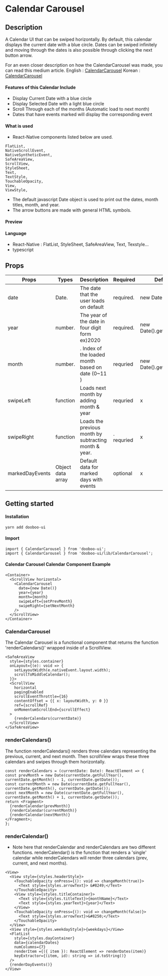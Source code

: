 # Calendar Carousel


## Description

A Calendar UI that can be swiped horizontally. By default, this calendar displays the current date with a blue circle. Dates can be swiped infinitely and moving through the dates is also possible through clicking the next button arrow.

For an even closer description on how the CalendarCarousel was made, you can read this medium article.
English : [CalendarCarousel](https://medium.com/@jessielee.shl/the-making-of-dooboo-uis-calendar-carousel-74bf8b0579a9)
Korean : [CalendarCarousel](https://medium.com/@jessielee.shl/dooboo-ui-calendar-carousel-%EC%A0%9C%EC%9E%91%EA%B3%BC%EC%A0%95-43de8a9e5ad6)

#### Features of this Calendar Include
- Display Current Date with a blue circle
- Display Selected Date with a light blue circle
- Scroll Through each of the months (Automatic load to next month)
- Dates that have events marked will display the corresponding event

#### What is used

- React-Native components listed below are used.
```
FlatList,
NativeScrollEvent,
NativeSyntheticEvent,
SafeAreaView,
ScrollView,
StyleSheet,
Text,
TextStyle,
TouchableOpacity,
View,
ViewStyle,
```
- The default javascript Date object is used to print out the dates, month titles, month, and year.
- The arrow buttons are made with general HTML symbols.

#### Preview

#### Language
- React-Native : FlatList, StyleSheet, SafeAreaView, Text, Texstyle...
- typescript 


## Props
|   Props   |   Types   |                Description                              |   Required |          Default         | 
|-----------|-----------|---------------------------------------------------------|------------|--------------------------|
|   date    |   Date.   |  The date that the user loads on default                |  required. | new Date()               |
|   year    |   number. |  The year of the date in four digit form ex)2020        |  required. | new Date().getFullYear() |
|   month   |   number. |. Index of the loaded month based on date      (0~11 )   |  requried  | new Date().getMonth()    |
| swipeLeft |  function |  Loads next month by adding month & year                |  requried  | x                        |
| swipeRight|  function |  Loads the previous month by subtracting month & year.  |. requried  | x                        |
| markedDayEvents |  Object data array |  Default data for marked days with events  | optional  | x                        |


## Getting started

#### Installation

```tsx
yarn add dooboo-ui
```
#### Import

```tsx
import { CalendarCarousel } from 'dooboo-ui';
import { CalendarCarousel } from 'dooboo-ui/lib/CalendarCarousel';
```

#### Calendar Carousel Calendar Component Example

```tsx
<Container>
  <ScrollView horizontal>
    <CalendarCarousel
      date={new Date()}
      year={year}
      month={month}
      swipeLeft={setPrevMonth}
      swipeRight={setNextMonth}
    />
  </ScrollView>
</Container>

```
### CalendarCarousel
The Calendar Carousel is a functional component that returns the function 'renderCalendars()' wrapped inside of a ScrollView.

```tsx
<SafeAreaView
  style={styles.container}
  onLayout={(e): void => {
    setLayoutWidth(e.nativeEvent.layout.width);
    scrollToMiddleCalendar();
  }}>
  <ScrollView
    horizontal
    pagingEnabled
    scrollEventThrottle={16}
    contentOffset = {{ x: layoutWidth, y: 0 }}
    ref={scrollRef}
    onMomentumScrollEnd={scrollEffect}
  >
    {renderCalendars(currentDate)}
  </ScrollView>
</SafeAreaView>
```

### renderCalendars() 


The function renderCalendars() renders three calendars representing the previous, current, and next month. Then scrollView wraps these three calendars and swipes through them horizontally.

```tsx
const renderCalendars = (currentDate: Date): ReactElement => {
const prevMonth = new Date(currentDate.getFullYear(), currentDate.getMonth() - 1, currentDate.getDate());
const currentMonth = new Date(currentDate.getFullYear(), currentDate.getMonth(), currentDate.getDate());
const nextMonth = new Date(currentDate.getFullYear(), currentDate.getMonth() + 1, currentDate.getDate());
return <Fragment>
  {renderCalendar(prevMonth)}
  {renderCalendar(currentMonth)}
  {renderCalendar(nextMonth)}
</Fragment>;
};
```


### renderCalendar()

* Note here that renderCalendar and renderCalendars are two different functions. renderCalendar() is the function that renders a 'single' calendar while renderCalendars will render three calendars (prev, current, and next months).

```tsx
<View>
  <View style={styles.headerStyle}>
    <TouchableOpacity onPress={(): void => changeMonth(true)}>
      <Text style={styles.arrowText}> &#8249;</Text>
    </TouchableOpacity>
    <View style={styles.titleContainer}>
      <Text style={styles.titleText}>{monthName}</Text>
      <Text style={styles.yearText}>{year}</Text>
    </View>
    <TouchableOpacity onPress={(): void => changeMonth(false)}>
      <Text style={styles.arrowText}>&#8250;</Text>
    </TouchableOpacity>
  </View>
  <View style={styles.weekdayStyle}>{weekdays}</View>
  <FlatList
    style={styles.dayContainer}
    data={calendarDates}
    numColumns={7}
    renderItem ={({ item }): ReactElement => renderDates(item)}
    keyExtractor={(item, id): string => id.toString()}
  />
  {renderDayEvents()}
</View>
```

